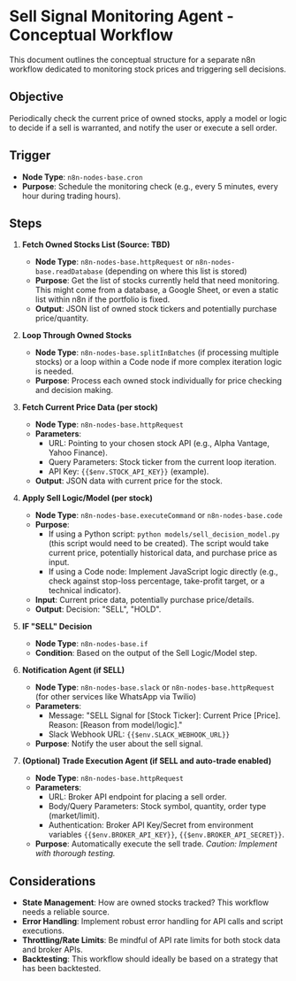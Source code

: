 # Sell Signal Monitoring Agent - Conceptual Workflow

This document outlines the conceptual structure for a separate n8n workflow dedicated to monitoring stock prices and triggering sell decisions.

## Objective
Periodically check the current price of owned stocks, apply a model or logic to decide if a sell is warranted, and notify the user or execute a sell order.

## Trigger
*   **Node Type**: `n8n-nodes-base.cron`
*   **Purpose**: Schedule the monitoring check (e.g., every 5 minutes, every hour during trading hours).

## Steps

1.  **Fetch Owned Stocks List (Source: TBD)**
    *   **Node Type**: `n8n-nodes-base.httpRequest` or `n8n-nodes-base.readDatabase` (depending on where this list is stored)
    *   **Purpose**: Get the list of stocks currently held that need monitoring. This might come from a database, a Google Sheet, or even a static list within n8n if the portfolio is fixed.
    *   **Output**: JSON list of owned stock tickers and potentially purchase price/quantity.

2.  **Loop Through Owned Stocks**
    *   **Node Type**: `n8n-nodes-base.splitInBatches` (if processing multiple stocks) or a loop within a Code node if more complex iteration logic is needed.
    *   **Purpose**: Process each owned stock individually for price checking and decision making.

3.  **Fetch Current Price Data (per stock)**
    *   **Node Type**: `n8n-nodes-base.httpRequest`
    *   **Parameters**:
        *   URL: Pointing to your chosen stock API (e.g., Alpha Vantage, Yahoo Finance).
        *   Query Parameters: Stock ticker from the current loop iteration.
        *   API Key: `{{$env.STOCK_API_KEY}}` (example).
    *   **Output**: JSON data with current price for the stock.

4.  **Apply Sell Logic/Model (per stock)**
    *   **Node Type**: `n8n-nodes-base.executeCommand` or `n8n-nodes-base.code`
    *   **Purpose**:
        *   If using a Python script: `python models/sell_decision_model.py` (this script would need to be created). The script would take current price, potentially historical data, and purchase price as input.
        *   If using a Code node: Implement JavaScript logic directly (e.g., check against stop-loss percentage, take-profit target, or a technical indicator).
    *   **Input**: Current price data, potentially purchase price/details.
    *   **Output**: Decision: "SELL", "HOLD".

5.  **IF "SELL" Decision**
    *   **Node Type**: `n8n-nodes-base.if`
    *   **Condition**: Based on the output of the Sell Logic/Model step.

6.  **Notification Agent (if SELL)**
    *   **Node Type**: `n8n-nodes-base.slack` or `n8n-nodes-base.httpRequest` (for other services like WhatsApp via Twilio)
    *   **Parameters**:
        *   Message: "SELL Signal for [Stock Ticker]: Current Price [Price]. Reason: [Reason from model/logic]."
        *   Slack Webhook URL: `{{$env.SLACK_WEBHOOK_URL}}`
    *   **Purpose**: Notify the user about the sell signal.

7.  **(Optional) Trade Execution Agent (if SELL and auto-trade enabled)**
    *   **Node Type**: `n8n-nodes-base.httpRequest`
    *   **Parameters**:
        *   URL: Broker API endpoint for placing a sell order.
        *   Body/Query Parameters: Stock symbol, quantity, order type (market/limit).
        *   Authentication: Broker API Key/Secret from environment variables `{{$env.BROKER_API_KEY}}`, `{{$env.BROKER_API_SECRET}}`.
    *   **Purpose**: Automatically execute the sell trade. *Caution: Implement with thorough testing.*

## Considerations
*   **State Management**: How are owned stocks tracked? This workflow needs a reliable source.
*   **Error Handling**: Implement robust error handling for API calls and script executions.
*   **Throttling/Rate Limits**: Be mindful of API rate limits for both stock data and broker APIs.
*   **Backtesting**: This workflow should ideally be based on a strategy that has been backtested.
